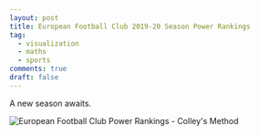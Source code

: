 ```yaml
---
layout: post
title: European Football Club 2019-20 Season Power Rankings
tag:
  - visualization
  - maths
  - sports
comments: true
draft: false
---
```


A new season awaits.

![European Football Club Power Rankings - Colley's Method](https://shawenyao.github.io/Who-is-number-1/output/footbal_2019_2020/European_Football_Club_2019_20_Season_Power_Rankings.svg)

